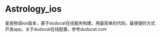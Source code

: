 Astrology_ios
=============

星座物语ios版本，基于duducat在线服务构建。用最简单的代码，最便捷的方式开发app。关于duducat在线配置，参考duducat.com

